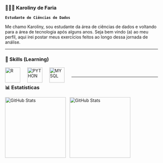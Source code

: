 ### 👩🏼‍💻 Karoliny de Faria

**`Estudante de Ciências de Dados`**

Me chamo Karoliny, sou estudante da área de ciências de dados e voltando para a área de tecnologia após alguns anos. 
Seja bem vindo (a) ao meu perfil, aqui irei postar meus exercícios feitos ao longo dessa jornada de análise. 

---

### 🚀 Skills (Learning)

<p>
    <img 
    align="left" 
    alt="R"
    title="R" 
    width="50px" 
    style="padding-right: 20px;" 
    src="https://img.shields.io/badge/R-276DC3?style=for-the-badge&logo=r&logoColor=white" 
/>
  <img 
    align="left" 
    alt="PYTHON"
    title="PYTHON" 
    width="50px" 
    style="padding-right: 20px;" 
    src="https://img.shields.io/badge/Python-3776AB?style=for-the-badge&logo=python&logoColor=white" 
/>

  <img 
    align="left" 
    alt="MYSQL"
    title="MYSQL" 
    width="50px" 
    style="padding-right: 20px;" 
    src="https://img.shields.io/badge/MySQL-00000F?style=for-the-badge&logo=mysql&logoColor=white" 
/>
  
</p>

</br>

---

### 📊 Estatísticas

<p>
  <img 
    align="left" 
    alt="GitHub Stats" 
    height="200" 
    style="padding-right: 10px;" 
    src="https://github-readme-stats.vercel.app/api?username=Karoldefaria&show_icons=true&theme=tokyonight&include_all_commits=true&locale=pt-br" 
  />

<img 
      align="left" 
      alt="GitHub Stats" 
      height="200" 
      src="https://github-readme-stats.vercel.app/api/top-langs/?username=Karoldefaria&theme=tokyonight&layout=compact&custom_title=Tecnologias&langs_count=9" 
  />

</p>

